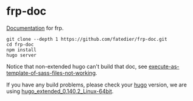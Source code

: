 # frp-doc

[Documentation](https://gofrp.org) for frp.

```
git clone --depth 1 https://github.com/fatedier/frp-doc.git
cd frp-doc
npm install
hugo server
```

Notice that non-extended hugo can't build that doc, see [execute-as-template-of-sass-files-not-working](https://discourse.gohugo.io/t/execute-as-template-of-sass-files-not-working/17627/2).

If you have any build problems, please check your [hugo](https://github.com/gohugoio/hugo/releases) version, we are using [hugo_extended_0.140.2_Linux-64bit](https://github.com/gohugoio/hugo/releases/download/v0.140.2/hugo_extended_0.140.2_Linux-64bit.tar.gz).
